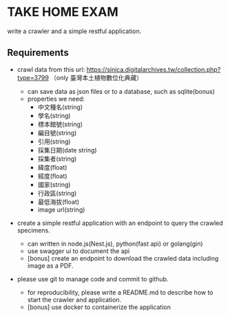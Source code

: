 # TAKE HOME EXAM
write a crawler and a simple restful application.

## Requirements
- crawl data from this url: https://sinica.digitalarchives.tw/collection.php?type=3799
（only 臺灣本土植物數位化典藏）
  - can save data as json files or to a database, such as sqlite(bonus)
  - properties we need: 
    - 中文種名(string)
    - 學名(string)
    - 標本館號(string)
    - 編目號(string)
    - 引用(string)
    - 採集日期(date string)
    - 採集者(string)
    - 緯度(float)
    - 經度(float)
    - 國家(string)
    - 行政區(string)
    - 最低海拔(float)
    - image url(string)

- create a simple restful application with an endpoint to query the crawled specimens.
  - can written in node.js(Nest.js), python(fast api) or golang(gin)
  - use swagger ui to document the api
  - [bonus] create an endpoint to download the crawled data including image as a PDF.

- please use git to manage code and commit to github.
  - for reproducibility, please write a README.md to describe how to start the crawler and application.
  - [bonus] use docker to containerize the application
